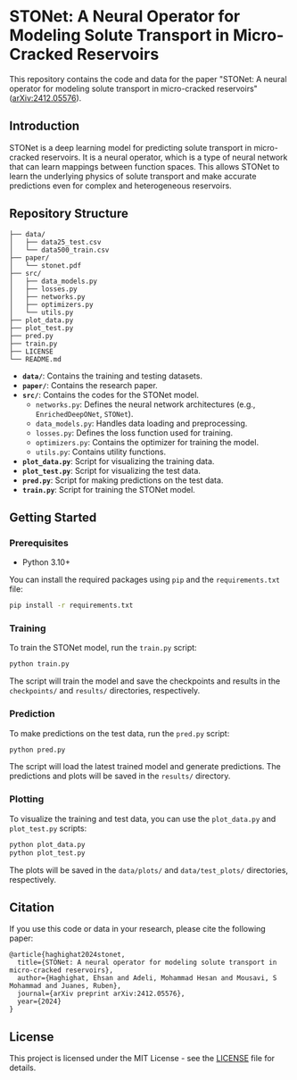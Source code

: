 # STONet: A Neural Operator for Modeling Solute Transport in Micro-Cracked Reservoirs

This repository contains the code and data for the paper "STONet: A neural operator for modeling solute transport in micro-cracked reservoirs" ([arXiv:2412.05576](https://arxiv.org/abs/2412.05576)).

## Introduction

STONet is a deep learning model for predicting solute transport in micro-cracked reservoirs. It is a neural operator, which is a type of neural network that can learn mappings between function spaces. This allows STONet to learn the underlying physics of solute transport and make accurate predictions even for complex and heterogeneous reservoirs.

## Repository Structure

```
├── data/
│   ├── data25_test.csv
│   └── data500_train.csv
├── paper/
│   └── stonet.pdf
├── src/
│   ├── data_models.py
│   ├── losses.py
│   ├── networks.py
│   ├── optimizers.py
│   └── utils.py
├── plot_data.py
├── plot_test.py
├── pred.py
├── train.py
├── LICENSE
└── README.md
```

*   **`data/`**: Contains the training and testing datasets.
*   **`paper/`**: Contains the research paper.
*   **`src/`**: Contains the codes for the STONet model.
    *   `networks.py`: Defines the neural network architectures (e.g., `EnrichedDeepONet`, `STONet`).
    *   `data_models.py`: Handles data loading and preprocessing.
    *   `losses.py`: Defines the loss function used for training.
    *   `optimizers.py`: Contains the optimizer for training the model.
    *   `utils.py`: Contains utility functions.
*   **`plot_data.py`**: Script for visualizing the training data.
*   **`plot_test.py`**: Script for visualizing the test data.
*   **`pred.py`**: Script for making predictions on the test data.
*   **`train.py`**: Script for training the STONet model.

## Getting Started

### Prerequisites

*   Python 3.10+

You can install the required packages using `pip` and the `requirements.txt` file:

```bash
pip install -r requirements.txt
```

### Training

To train the STONet model, run the `train.py` script:

```bash
python train.py
```

The script will train the model and save the checkpoints and results in the `checkpoints/` and `results/` directories, respectively.

### Prediction

To make predictions on the test data, run the `pred.py` script:

```bash
python pred.py
```

The script will load the latest trained model and generate predictions. The predictions and plots will be saved in the `results/` directory.

### Plotting

To visualize the training and test data, you can use the `plot_data.py` and `plot_test.py` scripts:

```bash
python plot_data.py
python plot_test.py
```

The plots will be saved in the `data/plots/` and `data/test_plots/` directories, respectively.

## Citation

If you use this code or data in your research, please cite the following paper:

```
@article{haghighat2024stonet,
  title={STONet: A neural operator for modeling solute transport in micro-cracked reservoirs},
  author={Haghighat, Ehsan and Adeli, Mohammad Hesan and Mousavi, S Mohammad and Juanes, Ruben},
  journal={arXiv preprint arXiv:2412.05576},
  year={2024}
}
```

## License

This project is licensed under the MIT License - see the [LICENSE](LICENSE) file for details.